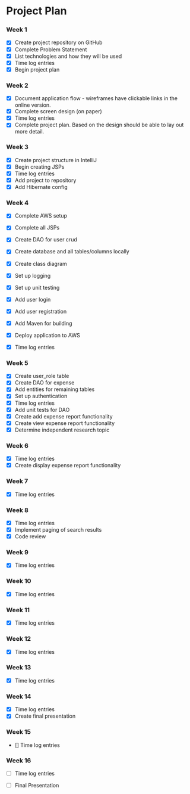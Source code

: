 # Project Plan

### Week 1
- [X] Create project repository on GitHub
- [X] Complete Problem Statement
- [X] List technologies and how they will be used
- [X] Time log entries
- [X] Begin project plan

### Week 2
- [X] Document application flow - wireframes have clickable links in the online version.
- [X] Complete screen design (on paper)
- [X] Time log entries
- [X] Complete project plan. Based on the design should be able to lay out 
more detail.

### Week 3
- [X] Create project structure in IntelliJ
- [X] Begin creating JSPs
- [X] Time log entries
- [X] Add project to repository
- [X] Add Hibernate config

### Week 4
- [X] Complete AWS setup
- [X] Complete all JSPs
- [X] Create DAO for user crud
- [X] Create database and all tables/columns locally
- [X] Create class diagram
- [X] Set up logging
- [X] Set up unit testing
- [X] Add user login  
- [X] Add user registration
- [X] Add Maven for building
- [X] Deploy application to AWS
- [X] Time log entries


### Week 5
- [X] Create user_role table
- [X] Create DAO for expense
- [X] Add entities for remaining tables
- [X] Set up authentication 
- [X] Time log entries
- [x] Add unit tests for DAO
- [x] Create add expense report functionality
- [x] Create view expense report functionality
- [x] Determine independent research topic

### Week 6
- [x] Time log entries
- [x] Create display expense report functionality

### Week 7
- [x] Time log entries

### Week 8
- [X] Time log entries
- [X] Implement paging of search results
- [X] Code review

### Week 9
- [X] Time log entries

### Week 10
- [X] Time log entries

### Week 11
- [X] Time log entries

### Week 12
- [X] Time log entries

### Week 13
- [X] Time log entries

### Week 14
- [X] Time log entries
- [X] Create final presentation

### Week 15
- [] Time log entries

### Week 16
- [ ] Time log entries
- [ ] Final Presentation







